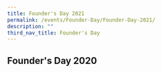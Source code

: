 ```yaml
---
title: Founder's Day 2021
permalink: /events/Founder-Day/Founder-Day-2021/
description: ""
third_nav_title: Founder's Day
---
```

## Founder's Day 2020

